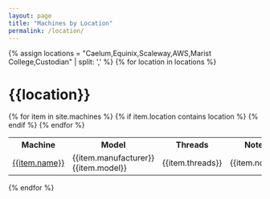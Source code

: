 ```yaml
---
layout: page
title: "Machines by Location"
permalink: /location/
---
```


{% assign locations = "Caelum,Equinix,Scaleway,AWS,Marist College,Custodian" | split: ',' %}
{% for location in locations %}

# {{location}}

<table>
<tr>
<th>Machine</th>
<th>Model</th>
<th>Threads</th>
<th>Notes</th>
</tr>
{% for item in site.machines %}
{% if item.location contains location %}
<tr>
<td><a href="/machines/{{item.name}}.html">{{item.name}}</a></td>
<td>{{item.manufacturer}} {{item.model}}</td>
<td>{{item.threads}}</td>
<td>{{item.notes}}</td>
</tr>
{% endif %}
{% endfor %}
</table>

{% endfor %}

